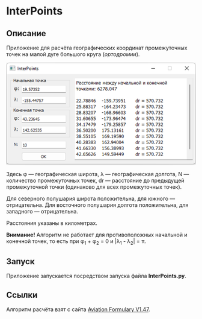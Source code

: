 # InterPoints
## Описание
Приложение для расчёта географических координат промежуточных точек на малой дуге большого круга (*ортодромии*).

<p align="center">
  <img src="https://github.com/Ricland/Pictures/raw/main/InterPoints_pic.png">
</p>

Здесь &phi; — географическая широта, &lambda; — географическая долгота, N — количество промежуточных точек, dr — расстояние до предыдущей промежуточной точки
(одинаково для всех промежуточных точек). 

Для северного полушария широта положительна, для южного — отрицательна. Для восточного полушария долгота положительна, для западного — отрицательна. 

Расстояния указаны в километрах. 

**Внимание!** Алгоритм не работает для противоположных начальной и конечной точек, то есть при &phi;<sub>1</sub> + &phi;<sub>2</sub> = 0 и |&lambda;<sub>1</sub> - &lambda;<sub>2</sub>| = &pi;.
## Запуск
Приложение запускается посредством запуска файла **InterPoints.py**.

## Ссылки
Алгоритм расчёта взят с сайта [Aviation Formulary V1.47](http://www.edwilliams.org/avform147.htm#Intermediate).
